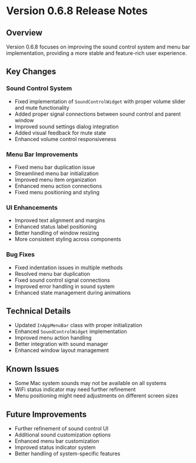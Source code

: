 # Version 0.6.8 Release Notes

## Overview
Version 0.6.8 focuses on improving the sound control system and menu bar implementation, providing a more stable and feature-rich user experience.

## Key Changes

### Sound Control System
- Fixed implementation of `SoundControlWidget` with proper volume slider and mute functionality
- Added proper signal connections between sound control and parent window
- Improved sound settings dialog integration
- Added visual feedback for mute state
- Enhanced volume control responsiveness

### Menu Bar Improvements
- Fixed menu bar duplication issue
- Streamlined menu bar initialization
- Improved menu item organization
- Enhanced menu action connections
- Fixed menu positioning and styling

### UI Enhancements
- Improved text alignment and margins
- Enhanced status label positioning
- Better handling of window resizing
- More consistent styling across components

### Bug Fixes
- Fixed indentation issues in multiple methods
- Resolved menu bar duplication
- Fixed sound control signal connections
- Improved error handling in sound system
- Enhanced state management during animations

## Technical Details
- Updated `InAppMenuBar` class with proper initialization
- Enhanced `SoundControlWidget` implementation
- Improved menu action handling
- Better integration with sound manager
- Enhanced window layout management

## Known Issues
- Some Mac system sounds may not be available on all systems
- WiFi status indicator may need further refinement
- Menu positioning might need adjustments on different screen sizes

## Future Improvements
- Further refinement of sound control UI
- Additional sound customization options
- Enhanced menu bar customization
- Improved status indicator system
- Better handling of system-specific features 